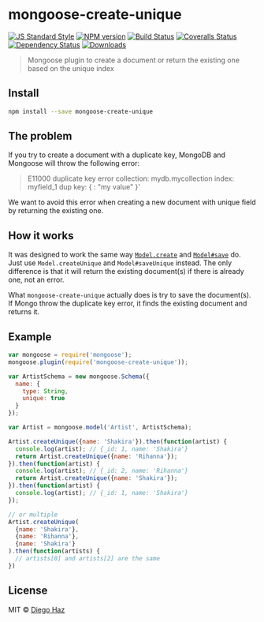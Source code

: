 # mongoose-create-unique

[![JS Standard Style][standard-image]][standard-url]
[![NPM version][npm-image]][npm-url]
[![Build Status][travis-image]][travis-url]
[![Coveralls Status][coveralls-image]][coveralls-url]
[![Dependency Status][depstat-image]][depstat-url]
[![Downloads][download-badge]][npm-url]

> Mongoose plugin to create a document or return the existing one based on the unique index

## Install

```sh
npm install --save mongoose-create-unique
```

## The problem

If you try to create a document with a duplicate key, MongoDB and Mongoose will throw the following error:
> E11000 duplicate key error collection: mydb.mycollection index: myfield_1 dup key: { : "my value" }'

We want to avoid this error when creating a new document with unique field by returning the existing one.

## How it works

It was designed to work the same way [`Model.create`](http://mongoosejs.com/docs/api.html#model_Model.create) and [`Model#save`](http://mongoosejs.com/docs/api.html#model_Model-save) do. Just use `Model.createUnique` and `Model#saveUnique` instead. The only difference is that it will return the existing document(s) if there is already one, not an error.

What `mongoose-create-unique` actually does is try to save the document(s). If Mongo throw the duplicate key error, it finds the existing document and returns it.

## Example
```js
var mongoose = require('mongoose');
mongoose.plugin(require('mongoose-create-unique'));

var ArtistSchema = new mongoose.Schema({
  name: {
    type: String,
    unique: true
  }
});

var Artist = mongoose.model('Artist', ArtistSchema);

Artist.createUnique({name: 'Shakira'}).then(function(artist) {
  console.log(artist); // {_id: 1, name: 'Shakira'}
  return Artist.createUnique({name: 'Rihanna'});
}).then(function(artist) {
  console.log(artist); // {_id: 2, name: 'Rihanna'}
  return Artist.createUnique({name: 'Shakira'});
}).then(function(artist) {
  console.log(artist); // {_id: 1, name: 'Shakira'}
});

// or multiple
Artist.createUnique(
  {name: 'Shakira'},
  {name: 'Rihanna'},
  {name: 'Shakira'}
).then(function(artists) {
  // artists[0] and artists[2] are the same  
})
```

## License

MIT © [Diego Haz](http://github.com/diegohaz)

[standard-url]: http://standardjs.com
[standard-image]: https://img.shields.io/badge/code%20style-standard-brightgreen.svg

[npm-url]: https://npmjs.org/package/mongoose-create-unique
[npm-image]: https://img.shields.io/npm/v/mongoose-create-unique.svg?style=flat-square

[travis-url]: https://travis-ci.org/diegohaz/mongoose-create-unique
[travis-image]: https://img.shields.io/travis/diegohaz/mongoose-create-unique.svg?style=flat-square

[coveralls-url]: https://coveralls.io/r/diegohaz/mongoose-create-unique
[coveralls-image]: https://img.shields.io/coveralls/diegohaz/mongoose-create-unique.svg?style=flat-square

[depstat-url]: https://david-dm.org/diegohaz/mongoose-create-unique
[depstat-image]: https://david-dm.org/diegohaz/mongoose-create-unique.svg?style=flat-square

[download-badge]: http://img.shields.io/npm/dm/mongoose-create-unique.svg?style=flat-square
